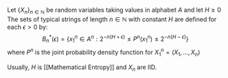 Let $\{ X_{n} \}_{n\in \mathbb{N}}$ be random variables taking values in alphabet $A$
and let $H\geq 0$
The sets of typical strings of length $n\in \mathbb{N}$ with constant $H$
are defined for each $\epsilon>0$ by:
$$
B_{n}^{*}(\epsilon)= \{ x_{1}^{n}\in A^{n} : 2^{-n(H+\epsilon)} \leq P^{n}(x_{1}^{n}) \leq 2^{-n(H-\epsilon)} \}
$$
where $P^{n}$ is the joint probability density function for $X_{1}^{n}=(X_{1},\dots,X_{n})$

Usually, $H$ is [[Mathematical Entropy]] and $X_{n}$ are IID.
